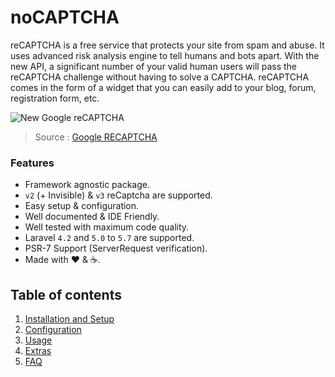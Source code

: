 # noCAPTCHA

reCAPTCHA is a free service that protects your site from spam and abuse. It uses advanced risk analysis engine to tell humans and bots apart.
With the new API, a significant number of your valid human users will pass the reCAPTCHA challenge without having to solve a CAPTCHA.
reCAPTCHA comes in the form of a widget that you can easily add to your blog, forum, registration form, etc.

![New Google reCAPTCHA](https://developers.google.com/recaptcha/images/newCaptchaAnchor.gif)

> Source : [Google RECAPTCHA](https://developers.google.com/recaptcha/)

### Features

  * Framework agnostic package.
  * `v2` (+ Invisible) & `v3` reCaptcha are supported.
  * Easy setup &amp; configuration.
  * Well documented &amp; IDE Friendly.
  * Well tested with maximum code quality.
  * Laravel `4.2` and `5.0` to `5.7` are supported.
  * PSR-7 Support (ServerRequest verification).
  * Made with :heart: &amp; :coffee:.
  
## Table of contents

  1. [Installation and Setup](1-Installation-and-Setup.md)
  2. [Configuration](2-Configuration.md)
  3. [Usage](3-Usage.md)
  4. [Extras](4-Extras.md)
  5. [FAQ](5-FAQ.md)
